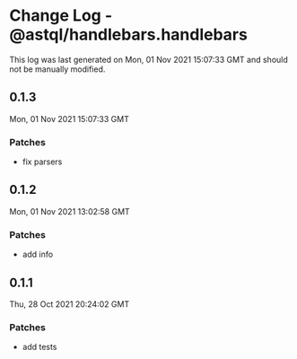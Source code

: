 # Change Log - @astql/handlebars.handlebars

This log was last generated on Mon, 01 Nov 2021 15:07:33 GMT and should not be manually modified.

## 0.1.3
Mon, 01 Nov 2021 15:07:33 GMT

### Patches

- fix parsers

## 0.1.2
Mon, 01 Nov 2021 13:02:58 GMT

### Patches

- add info

## 0.1.1
Thu, 28 Oct 2021 20:24:02 GMT

### Patches

- add tests

